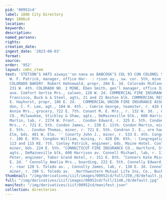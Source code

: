 ```yaml
---
pid: '00952cd'
label: 1886 City Directory
key: 1886cd
location: 
keywords: 
description: 
named_persons: 
rights: 
creation_date: 
ingest_date: '2023-08-03'
format: 
source: 
order: '952'
layout: cmhc_item
text: 'STETSON’S HATS aiways''on nana as BABCOGK’S COL 93 CON COLONEL SELLERS MINE,
  W. F. Patrick, manager, office Har-  : rison ay., sw. cor. 5th, mine Jron Hill.
  COLORADO BAKERY. Robert Hahnewald, propr, 204 E. 3d. Colorado Midland Railway, office
  231 W. 4th. COLORADO NO. 2 MINE, Eben Smith, gen’l manager, office 320 ‘Harrison
  ave. Comfort Gertie Mrs., saloon, 128 W. 2d. COMMERCIAL FIRE INSURANCE CO., San
  Francisco, Buck & & Steel, agts, 21 and 22 Boston blk. COMMERCIAL RESTAURANT, Edward
  E. Hayhurst, propr, 106 E. 2d. _ COMMERCIAL UNION FIRE INSURANCE ASSOCIATION, Lon-
  don, C. F. Lee, agt., 104 W. 4th. . Comrie George, teamster, r. 426 E. 8th. Conahan
  Annie Mrs., grocery, 722 E. 7th. Conant M. E. Mrs., r. 132 W. 3d. , CONCORDIA INSURANCE
  CO., Milwaukee, Stickley & Shaw, agts., DeMaineville blk., 600 Harrison av. Conda
  Martin, lab, r. 2274 W. Front. . Condon Edward, r. 325 E. 5th. Condon Elizabeth
  Mrs., r. 721 E. 5th. Condon James, r. 230 E. 11th. Condon Martin, miner, r. 721
  E. 5th. . Condon Thomas, miner, r. 721 E. 5th. Condron I. E., ore hauler, 331 W.
  Elm, bds. 401 W. Elm. '' Conerty John J., miner, r. 533 E. 4th. Congdon M. D. Mrs.,
  r. 106 E. 8th. Congdon William, mining, r. 428 EH. 6th. : Congregational Church,
  113 and 115 KE. 7th. Conley Patrick, engineer, bds. Maine Hotel. Conley William,
  miner, bds. 224 E. 5th. ‘CONNECTICUT FIRE INSURANCE CO., Hartford, Stickley & Shaw,
  agts., DeMaineville blk, 600 Harrison av. Connell Michael, lab, r. 114 E. 2d. Connell
  Peter, engineer, Tabor Grand Hotel, r. 311 E. 8th. ‘Conners Kate Miss, wks. 112
  E. 2d. ‘ Connolly Amelia Mrs., boarding, 222 E. 5th. Connolly Edward, engineer,
  r. rear 120 S. Toledo av. , Connolly James, lab, r. 130 E. 3d. Connolly Thomas W.,
  miner, r. 190 S. Toledo av.  .Northwestern Mutual Life Ins, Co., Buck & Steel                                                                      '
thumbnail: "/img/derivatives/iiif/images/00952cd/full/250,/0/default.jpg"
full: "/img/derivatives/iiif/images/00952cd/full/1140,/0/default.jpg"
manifest: "/img/derivatives/iiif/00952cd/manifest.json"
collection: directories
---
```

